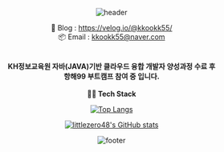 <div align=center> 
    
![header](https://capsule-render.vercel.app/api?type=waving&color=0:6671ff,100:9695d0&height=200&text=Welcome&fontSize=60&fontColor=ffffff&desc=to%20kkookk55's%20Github&descSize=20&descAlign=70&fontAlignY=30&descAlignY=50)

:memo: Blog : https://velog.io/@kkookk55/ </br>
:package: Email : kkookk55@naver.com <br>
<br>
<br> 
<strong>
    KH정보교육원 자바(JAVA)기반 클라우드 융합 개발자 양성과정 수료 후
    <br>
    항해99 부트캠프 참여 중 입니다.
</strong>
<br>
<br>
<strong> :technologist: Tech Stack </strong>
<br>


[![Top Langs](https://github-readme-stats.vercel.app/api/top-langs?username=kkookk55&layout=compact&theme=discord_old_blurple)](https://github.com/anuraghazra/github-readme-stats) <br>

[![littlezero48's GitHub stats](https://github-readme-stats.vercel.app/api?username=kkookk55&theme=discord_old_blurple)](https://github.com/anuraghazra/github-readme-stats)
</br>
    
![footer](https://capsule-render.vercel.app/api?section=footer&type=waving&color=0:6671ff,100:9695d0&height=100)

</div>

